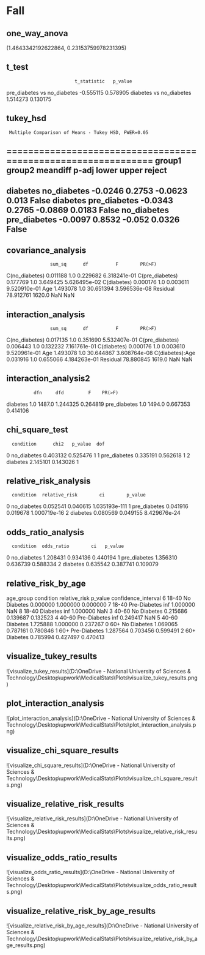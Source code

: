 # Fall

## one_way_anova

(1.4643342192622864, 0.23153759978231395)

## t_test

                             t_statistic   p_value
pre_diabetes vs no_diabetes    -0.555115  0.578905
diabetes vs no_diabetes         1.514273  0.130175

## tukey_hsd

     Multiple Comparison of Means - Tukey HSD, FWER=0.05      
==============================================================
   group1      group2    meandiff p-adj   lower  upper  reject
--------------------------------------------------------------
   diabetes  no_diabetes  -0.0246 0.2753 -0.0623  0.013  False
   diabetes pre_diabetes  -0.0343 0.2765 -0.0869 0.0183  False
no_diabetes pre_diabetes  -0.0097 0.8532  -0.052 0.0326  False
--------------------------------------------------------------

## covariance_analysis

                    sum_sq      df          F        PR(>F)
C(no_diabetes)    0.011188     1.0   0.229682  6.318241e-01
C(pre_diabetes)   0.177769     1.0   3.649425  5.626495e-02
C(diabetes)       0.000176     1.0   0.003611  9.520910e-01
Age               1.493078     1.0  30.651394  3.596536e-08
Residual         78.912761  1620.0        NaN           NaN

## interaction_analysis

                    sum_sq      df          F        PR(>F)
C(no_diabetes)    0.017135     1.0   0.351690  5.532407e-01
C(pre_diabetes)   0.006443     1.0   0.132232  7.161761e-01
C(diabetes)       0.000176     1.0   0.003610  9.520961e-01
Age               1.493078     1.0  30.644867  3.608764e-08
C(diabetes):Age   0.031916     1.0   0.655066  4.184263e-01
Residual         78.880845  1619.0        NaN           NaN

## interaction_analysis2

              dfn     dfd         F    PR(>F)
diabetes      1.0  1487.0  1.244325  0.264819
pre_diabetes  1.0  1494.0  0.667353  0.414106

## chi_square_test

      condition      chi2   p_value  dof
0   no_diabetes  0.403132  0.525476    1
1  pre_diabetes  0.335191  0.562618    1
2      diabetes  2.145101  0.143026    1

## relative_risk_analysis

      condition  relative_risk        ci        p_value
0   no_diabetes       0.052541  0.040615  1.035193e-111
1  pre_diabetes       0.041916  0.019678   1.000719e-16
2      diabetes       0.080569  0.049155   8.429676e-24

## odds_ratio_analysis

      condition  odds_ratio        ci   p_value
0   no_diabetes    1.208431  0.934136  0.440194
1  pre_diabetes    1.356310  0.636739  0.588334
2      diabetes    0.635542  0.387741  0.109079

## relative_risk_by_age

  age_group     condition  relative_risk   p_value  confidence_interval
6     18-40   No Diabetes       0.000000  1.000000             0.000000
7     18-40  Pre-Diabetes            inf  1.000000                  NaN
8     18-40      Diabetes            inf  1.000000                  NaN
3     40-60   No Diabetes       0.215686  0.139687             0.132523
4     40-60  Pre-Diabetes            inf  0.249417                  NaN
5     40-60      Diabetes       1.725888  1.000000             0.237267
0       60+   No Diabetes       1.069065  0.787161             0.780846
1       60+  Pre-Diabetes       1.287564  0.703456             0.599491
2       60+      Diabetes       0.785994  0.427497             0.470413

## visualize_tukey_results

![visualize_tukey_results](D:\OneDrive - National University of Sciences & Technology\Desktop\upwork\MedicalStats\Plots\visualize_tukey_results.png)

## plot_interaction_analysis

![plot_interaction_analysis](D:\OneDrive - National University of Sciences & Technology\Desktop\upwork\MedicalStats\Plots\plot_interaction_analysis.png)

## visualize_chi_square_results

![visualize_chi_square_results](D:\OneDrive - National University of Sciences & Technology\Desktop\upwork\MedicalStats\Plots\visualize_chi_square_results.png)

## visualize_relative_risk_results

![visualize_relative_risk_results](D:\OneDrive - National University of Sciences & Technology\Desktop\upwork\MedicalStats\Plots\visualize_relative_risk_results.png)

## visualize_odds_ratio_results

![visualize_odds_ratio_results](D:\OneDrive - National University of Sciences & Technology\Desktop\upwork\MedicalStats\Plots\visualize_odds_ratio_results.png)

## visualize_relative_risk_by_age_results

![visualize_relative_risk_by_age_results](D:\OneDrive - National University of Sciences & Technology\Desktop\upwork\MedicalStats\Plots\visualize_relative_risk_by_age_results.png)

